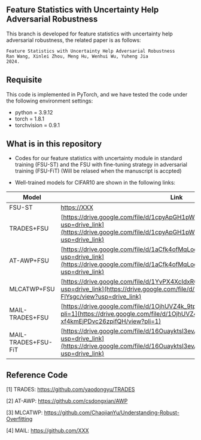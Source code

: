 ## Feature Statistics with Uncertainty Help Adversarial Robustness

This branch is developed for feature statistics with uncertainty help adversarial robustness, the related paper is as follows:

    Feature Statistics with Uncertainty Help Adversarial Robustness
    Ran Wang, Xinlei Zhou, Meng Hu, Wenhui Wu, Yuheng Jia
    2024.

## Requisite

This code is implemented in PyTorch, and we have tested the code under the following environment settings:

- python = 3.9.12
- torch = 1.8.1
- torchvision = 0.9.1

## What is in this repository
 - Codes for our feature statistics with uncertainty module in standard training (FSU-ST) and the FSU with fine-tuning strategy in adversarial training (FSU-FiT) (Will be relased when the manuscript is accpted)
   
 - Well-trained models for CIFAR10 are shown in the following links:

 |Model|Link|
 |---|---
 |FSU-ST|[https://XXX](https://XXXX)
 |TRADES+FSU|[https://drive.google.com/file/d/1cpyApGH1pWe3p6v5NYlGDqZW9qAIP_i9/view?usp=drive_link](https://drive.google.com/file/d/1cpyApGH1pWe3p6v5NYlGDqZW9qAIP_i9/view?usp=drive_link)
 |AT-AWP+FSU|[https://drive.google.com/file/d/1aCfk4ofMqLoqBFlrGvTlJDDFaUOh3akR/view?usp=drive_link](https://drive.google.com/file/d/1aCfk4ofMqLoqBFlrGvTlJDDFaUOh3akR/view?usp=drive_link)
 |MLCATWP+FSU|[https://drive.google.com/file/d/1YvPX4XcIdxR02rPnYFk7YC5cK-FlYsgc/view?usp=drive_link](https://drive.google.com/file/d/1YvPX4XcIdxR02rPnYFk7YC5cK-FlYsgc/view?usp=drive_link)
 |MAIL-TRADES+FSU|[https://drive.google.com/file/d/1OjhUVZ4k_9tp-xf4kmEjPDvc26zpifQH/view?pli=1](https://drive.google.com/file/d/1OjhUVZ4k_9tp-xf4kmEjPDvc26zpifQH/view?pli=1)
 |MAIL-TRADES+FSU-FiT|[https://drive.google.com/file/d/16OuayktsI3evAqJg_KEp_C9RZcC7YidG/view?usp=drive_link](https://drive.google.com/file/d/16OuayktsI3evAqJg_KEp_C9RZcC7YidG/view?usp=drive_link)


## Reference Code
[1] TRADES: https://github.com/yaodongyu/TRADES

[2] AT-AWP: https://github.com/csdongxian/AWP

[3] MLCATWP: https://github.com/ChaojianYu/Understanding-Robust-Overfitting

[4] MAIL: https://github.com/XXX
